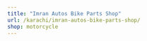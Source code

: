 ```yaml
---
title: "Imran Autos Bike Parts Shop"
url: /karachi/imran-autos-bike-parts-shop/
shop: motorcycle
---
```

